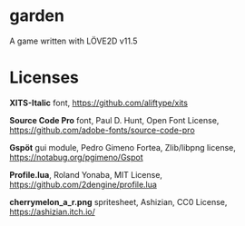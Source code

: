 # garden
A game written with LÖVE2D v11.5

# Licenses
**XITS-Italic** font, https://github.com/aliftype/xits

**Source Code Pro** font, Paul D. Hunt, Open Font License, https://github.com/adobe-fonts/source-code-pro

**Gspöt** gui module, Pedro Gimeno Fortea, Zlib/libpng license, https://notabug.org/pgimeno/Gspot

**Profile.lua**, Roland Yonaba, MIT License, https://github.com/2dengine/profile.lua

**cherrymelon_a_r.png** spritesheet, Ashizian, CC0 License, https://ashizian.itch.io/
